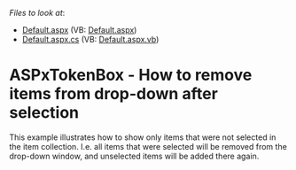 <!-- default file list -->
*Files to look at*:

* [Default.aspx](./CS/WebSite/Default.aspx) (VB: [Default.aspx](./VB/WebSite/Default.aspx))
* [Default.aspx.cs](./CS/WebSite/Default.aspx.cs) (VB: [Default.aspx.vb](./VB/WebSite/Default.aspx.vb))
<!-- default file list end -->
# ASPxTokenBox - How to remove items from drop-down after selection


<p>This example illustrates how to show only items that were not selected in the item collection. I.e. all items that were selected will be removed from the drop-down window, and unselected items will be added there again.</p>

<br/>


